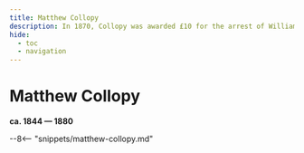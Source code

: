 ```yaml
---
title: Matthew Collopy
description: In 1870, Collopy was awarded £10 for the arrest of William Bond
hide:
  - toc
  - navigation 
---
```


# Matthew Collopy

**ca. 1844 — 1880**

--8<-- "snippets/matthew-collopy.md"
